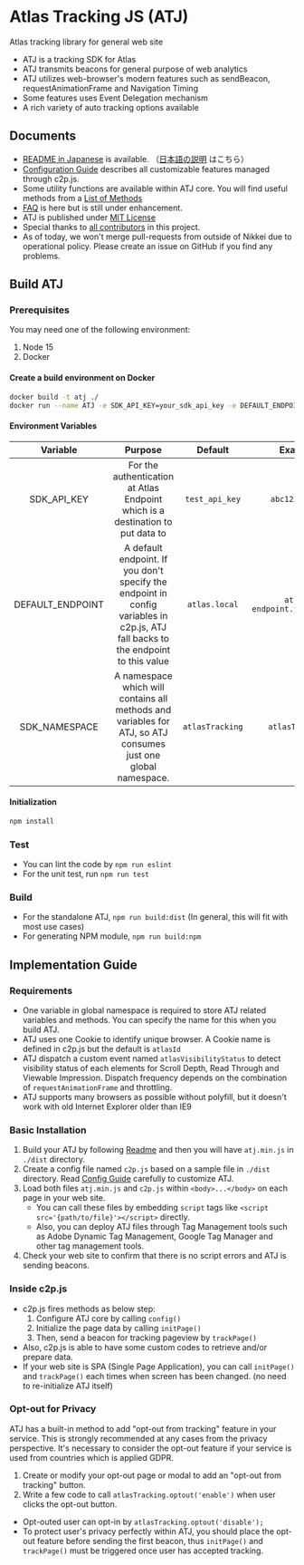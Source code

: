 # Atlas Tracking JS (ATJ)

Atlas tracking library for general web site

- ATJ is a tracking SDK for Atlas
- ATJ transmits beacons for general purpose of web analytics
- ATJ utilizes web-browser's modern features such as sendBeacon, requestAnimationFrame and Navigation Timing
- Some features uses Event Delegation mechanism
- A rich variety of auto tracking options available

## Documents

- [README in Japanese](./README-JP.md) is available. （[日本語の説明](./README-JP.md) はこちら）
- [Configuration Guide](./docs/CONFIGURATION.md) describes all customizable features managed through c2p.js.
- Some utility functions are available within ATJ core. You will find useful methods from a [List of Methods](./docs/METHODS.md)
- [FAQ](./docs/FAQ.md) is here but is still under enhancement.
- ATJ is published under [MIT License](./LICENSE.md)
- Special thanks to [all contributors](./docs/CONTRIBUTORS.md) in this project.
- As of today, we won't merge pull-requests from outside of Nikkei due to operational policy. Please create an issue on GitHub if you find any problems.

## Build ATJ

### Prerequisites
You may need one of the following environment:
1. Node 15
2. Docker

#### Create a build environment on Docker
```sh
docker build -t atj ./
docker run --name ATJ -e SDK_API_KEY=your_sdk_api_key -e DEFAULT_ENDPOINT=your.atlas.endpoint -e SDK_NAMESPACE=atlasTracking -i -t -v ${PWD##}:/var/atj atj
```

#### Environment Variables
|Variable|Purpose|Default|Example|
|:---:|:---:|:---:|:---:|
|SDK_API_KEY|For the authentication at Atlas Endpoint which is a destination to put data to|`test_api_key`|`abc123xyz789`|
|DEFAULT_ENDPOINT|A default endpoint. If you don't specify the endpoint in config variables in c2p.js, ATJ fall backs to the endpoint to this value|`atlas.local`|`atlas-endpoint.your.domain`|
|SDK_NAMESPACE|A namespace which will contains all methods and variables for ATJ, so ATJ consumes just one global namespace.|`atlasTracking`|`atlasTracking`|

#### Initialization
```sh
npm install
```

### Test
- You can lint the code by `npm run eslint`
- For the unit test, run `npm run test`

### Build
- For the standalone ATJ, `npm run build:dist` (In general, this will fit with most use cases)
- For generating NPM module, `npm run build:npm`

## Implementation Guide

### Requirements
- One variable in global namespace is required to store ATJ related variables and methods. You can specify the name for this when you build ATJ.
- ATJ uses one Cookie to identify unique browser. A Cookie name is defined in c2p.js but the default is `atlasId`
- ATJ dispatch a custom event named `atlasVisibilityStatus` to detect visibility status of each elements for Scroll Depth, Read Through and Viewable Impression. Dispatch frequency depends on the combination of `requestAnimationFrame` and throttling.
- ATJ supports many browsers as possible without polyfill, but it doesn't work with old Internet Explorer older than IE9

### Basic Installation
1. Build your ATJ by following [Readme](./README.md) and then you will have `atj.min.js` in `./dist` directory.
2. Create a config file named `c2p.js` based on a sample file in `./dist`  directory. Read [Config Guide](./docs/CONFIGURATION.md) carefully to customize ATJ.
3. Load both files `atj.min.js` and `c2p.js` within `<body>...</body>` on each page in your web site.
    - You can call these files by embedding `script` tags like `<script src='{path/to/file}'></script>` directly.
    - Also, you can deploy ATJ files through Tag Management tools such as Adobe Dynamic Tag Management, Google Tag Manager and other tag management tools.
4. Check your web site to confirm that there is no script errors and ATJ is sending beacons.

### Inside c2p.js
- c2p.js fires methods as below step:
    1. Configure ATJ core by calling `config()`
    2. Initialize the page data by calling `initPage()`
    3. Then, send a beacon for tracking pageview by `trackPage()`
- Also, c2p.js is able to have some custom codes to retrieve and/or prepare data.
- If your web site is SPA (Single Page Application), you can call `initPage()` and `trackPage()` each times when screen has been changed. (no need to re-initialize ATJ itself)

### Opt-out for Privacy
ATJ has a built-in method to add "opt-out from tracking" feature in your service. This is strongly recommended at any cases from the privacy perspective. It's necessary to consider the opt-out feature if your service is used from countries which is applied GDPR.

1. Create or modify your opt-out page or modal to add an "opt-out from tracking" button.
2. Write a few code to call `atlasTracking.optout('enable')` when user clicks the opt-out button.

- Opt-outed user can opt-in by `atlasTracking.optout('disable');`
- To protect user's privacy perfectly within ATJ, you should place the opt-out feature before sending the first beacon, thus `initPage()` and `trackPage()` must be triggered once user has accepted tracking.
